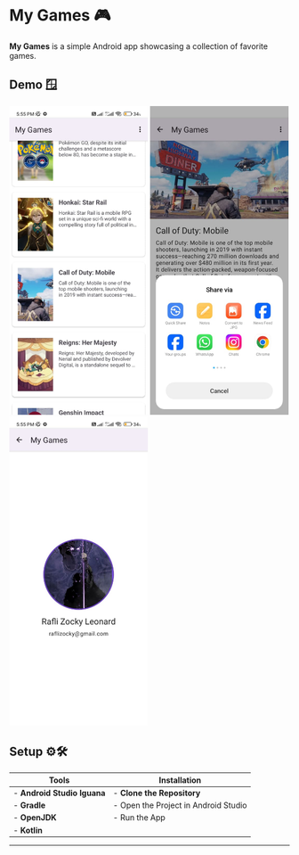 # My Games 🎮 

**My Games** is a simple Android app showcasing a collection of favorite games. 

## Demo 🪟 

<img src="demo-img/home.jpg" width="249" alt="Demo 1" />  <img src="demo-img/detail-share.jpg" width="249" alt="Demo 2" /> <img src="demo-img/about.jpg" width="249" alt="Demo 3" /> 

## Setup ⚙️🛠️

| Tools                                                 | Installation                                  |
| ----------------------------------------------------- | --------------------------------------------- |
| - **Android Studio Iguana**                           | -  **Clone the Repository**                   |
| - **Gradle**                                          | - Open the Project in Android Studio          |
| - **OpenJDK**                                         | - Run the App                                 |
| - **Kotlin**                                          |                                               | 

---
